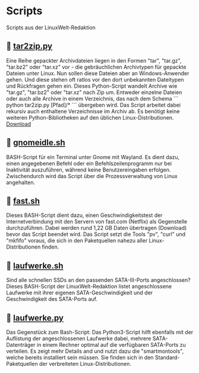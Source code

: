 # Scripts
Scripts aus der LinuxWelt-Redaktion

## :page_with_curl: [tar2zip.py](https://github.com/LinuxWelt/Scripts/blob/main/tar2zip.py) 
Eine Reihe gepackter Archivdateien liegen in den Formen "tar", "tar.gz", "tar.bz2" oder "tar.xz" vor - die gebräuchlichen Archivtypen für gepackte Dateien unter Linux. Nun sollen diese Dateien aber an Windows-Anwender gehen. Und diese stehen oft ratlos vor den dort unbekannten Dateitypen und Rückfragen gehen ein. Dieses Python-Script wandelt Archive wie "tar.gz", "tar.bz2" oder "tar.xz" nach Zip um. Entweder einzelne Dateien oder auch alle Archive in einem Verzeichnis, das nach dem Schema 
´´´
python tar2zip.py [Pfad]/*
´´´
übergeben wird. Das Script arbeitet dabei rekursiv auch enthaltene Verzeichnisse im Archiv ab. Es benötigt keine weiteren Python-Bibliotheken auf den üblichen Linux-Distributionen. <a href="[./another-page.html](https://raw.githubusercontent.com/LinuxWelt/Scripts/refs/heads/main/tar2zip.py) download">Download</a>

## :page_with_curl: [gnomeidle.sh](https://github.com/LinuxWelt/Scripts/blob/main/gnomeidle.sh)
BASH-Script für ein Terminal unter Gnome mit Wayland. Es dient dazu, einen angegebenen Befehl oder ein Befehlszeilenprogramm nur bei Inaktivität auszuführen, während keine Benutzereingaben erfolgen. Zwischendurch wird das Script über die Prozessverwaltung von Linux angehalten.

## :page_with_curl: [fast.sh](https://github.com/LinuxWelt/Scripts/blob/main/fast.sh)
Dieses BASH-Script dient dazu, einen Geschwindigkeitstest der Internetverbindung mit den Servern von fast.com (Netflix) als Gegenstelle durchzuführen. Dabei
werden rund 1,22 GB Daten übertragen (Download) bevor das Script beendet wird. Das Script setzt die Tools "pv", "curl" und "mkfifo" voraus,
die sich in den Paketquellen nahezu aller Linux-Distributionen finden.

## :page_with_curl: [laufwerke.sh](https://github.com/LinuxWelt/Scripts/blob/main/laufwerke.sh)
Sind alle schnellen SSDs an den passenden SATA-III-Ports angeschlossen? Dieses BASH-Script der LinuxWelt-Redaktion listet angeschlossene Laufwerke mit ihrer eigenen SATA-Geschwindigkeit und der Geschwindigkeit des SATA-Ports auf.

## :page_with_curl: [laufwerke.py](https://github.com/LinuxWelt/Scripts/blob/main/laufwerke.py)
Das Gegenstück zum Bash-Script: Das Python3-Script hilft ebenfalls mit der Auflistung der angeschlossenen Laufwerke dabei, mehrere SATA-Datenträger in einem Rechner optimal auf die verfügbaren SATA-Ports zu verteilen. Es zeigt mehr Details and und nutzt dazu die "smartmontools", welche bereits installiert sein müssen. Sie finden sich in den Standard-Paketquellen der verbreiteten Linux-Distributionen.


